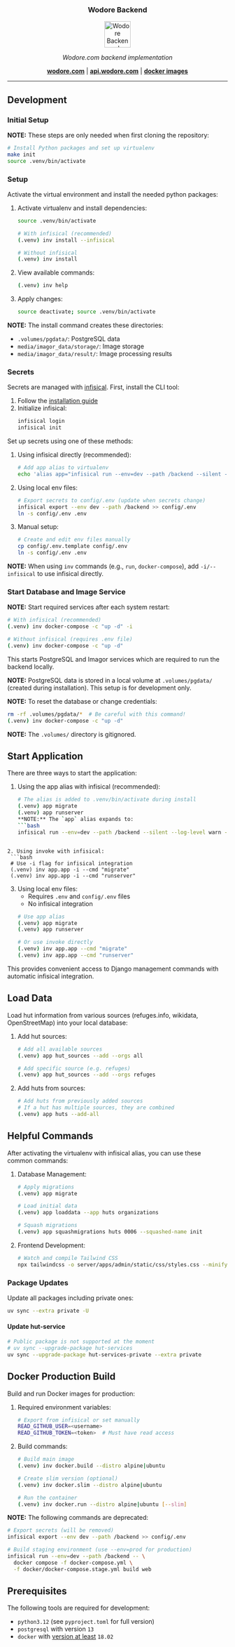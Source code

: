 <h3 align="center"><b>Wodore Backend</b></h3>
<p align="center">
  <a href="https://wodore.com"><img src="https://avatars.githubusercontent.com/u/12153020?s=200&v=4" alt="Wodore Backend" width="60" /></a>
</p>
<p align="center">
    <em>Wodore.com backend implementation</em>
</p>
<p align="center">
    <b><a href="https://wodore.com">wodore.com</a></b>
    | <b><a href="https://api.wodore.com/">api.wodore.com</a></b>
    | <b><a href="https://github.com/wodore/wodore-backend/pkgs/container/wodore-backend">docker images</a></b>
</p>

----

## Development

### Initial Setup

**NOTE:** These steps are only needed when first cloning the repository:
```bash
# Install Python packages and set up virtualenv
make init
source .venv/bin/activate
```

### Setup

Activate the virtual environment and install the needed python packages:

1. Activate virtualenv and install dependencies:
   ```bash
   source .venv/bin/activate

   # With infisical (recommended)
   (.venv) inv install --infisical

   # Without infisical
   (.venv) inv install
   ```

2. View available commands:
   ```bash
   (.venv) inv help
   ```

3. Apply changes:
   ```bash
   source deactivate; source .venv/bin/activate
   ```

**NOTE:** The install command creates these directories:
- `.volumes/pgdata/`: PostgreSQL data
- `media/imagor_data/storage/`: Image storage
- `media/imagor_data/result/`: Image processing results

### Secrets

Secrets are managed with [infisical](https://infisical.com/). First, install the CLI tool:
1. Follow the [installation guide](https://infisical.com/docs/cli/overview#installation)
2. Initialize infisical:
   ```bash
   infisical login
   infisical init
   ```

Set up secrets using one of these methods:

1. Using infisical directly (recommended):
   ```bash
   # Add app alias to virtualenv
   echo 'alias app="infisical run --env=dev --path /backend --silent --log-level warn -- app "' >> .venv/bin/activate
   ```

2. Using local env files:
   ```bash
   # Export secrets to config/.env (update when secrets change)
   infisical export --env dev --path /backend >> config/.env
   ln -s config/.env .env
   ```

3. Manual setup:
   ```bash
   # Create and edit env files manually
   cp config/.env.template config/.env
   ln -s config/.env .env
   ```

**NOTE:** When using `inv` commands (e.g., `run`, `docker-compose`), add `-i/--infisical` to use infisical directly.

### Start Database and Image Service

**NOTE:** Start required services after each system restart:
```bash
# With infisical (recommended)
(.venv) inv docker-compose -c "up -d" -i

# Without infisical (requires .env file)
(.venv) inv docker-compose -c "up -d"
```

This starts PostgreSQL and Imagor services which are required to run the backend locally.

**NOTE:** PostgreSQL data is stored in a local volume at `.volumes/pgdata/` (created during installation). This setup is for development only.

**NOTE:** To reset the database or change credentials:
```bash
rm -rf .volumes/pgdata/*  # Be careful with this command!
(.venv) inv docker-compose -c "up -d"
```

**NOTE:** The `.volumes/` directory is gitignored.


## Start Application

There are three ways to start the application:

1. Using the app alias with infisical (recommended):
   ```bash
   # The alias is added to .venv/bin/activate during install
   (.venv) app migrate
   (.venv) app runserver
   **NOTE:** The `app` alias expands to:
   ```bash
   infisical run --env=dev --path /backend --silent --log-level warn -- app <command>
  ```

2. Using invoke with infisical:
   ```bash
   # Use -i flag for infisical integration
   (.venv) inv app.app -i --cmd "migrate"
   (.venv) inv app.app -i --cmd "runserver"
   ```

3. Using local env files:
   - Requires `.env` and `config/.env` files
   - No infisical integration
   ```bash
   # Use app alias
   (.venv) app migrate
   (.venv) app runserver

   # Or use invoke directly
   (.venv) inv app.app --cmd "migrate"
   (.venv) inv app.app --cmd "runserver"
   ```


This provides convenient access to Django management commands with automatic infisical integration.

## Load Data

Load hut information from various sources (refuges.info, wikidata, OpenStreetMap) into your local database:

1. Add hut sources:
   ```bash
   # Add all available sources
   (.venv) app hut_sources --add --orgs all

   # Add specific source (e.g. refuges)
   (.venv) app hut_sources --add --orgs refuges
   ```

2. Add huts from sources:
   ```bash
   # Add huts from previously added sources
   # If a hut has multiple sources, they are combined
   (.venv) app huts --add-all
   ```

## Helpful Commands

After activating the virtualenv with infisical alias, you can use these common commands:

1. Database Management:
   ```bash
   # Apply migrations
   (.venv) app migrate

   # Load initial data
   (.venv) app loaddata --app huts organizations

   # Squash migrations
   (.venv) app squashmigrations huts 0006 --squashed-name init
   ```

2. Frontend Development:
   ```bash
   # Watch and compile Tailwind CSS
   npx tailwindcss -o server/apps/admin/static/css/styles.css --minify --watch
   ```

### Package Updates

Update all packages including private ones:

```bash
uv sync --extra private -U
```

#### Update hut-service
```bash
# Public package is not supported at the moment
# uv sync --upgrade-package hut-services
uv sync --upgrade-package hut-services-private --extra private
```

## Docker Production Build

Build and run Docker images for production:

1. Required environment variables:
   ```bash
   # Export from infisical or set manually
   READ_GITHUB_USER=<username>
   READ_GITHUB_TOKEN=<token>  # Must have read access
   ```

2. Build commands:
   ```bash
   # Build main image
   (.venv) inv docker.build --distro alpine|ubuntu

   # Create slim version (optional)
   (.venv) inv docker.slim --distro alpine|ubuntu

   # Run the container
   (.venv) inv docker.run --distro alpine|ubuntu [--slim]
   ```

**NOTE:** The following commands are deprecated:
```bash
# Export secrets (will be removed)
infisical export --env dev --path /backend >> config/.env

# Build staging environment (use --env=prod for production)
infisical run --env=dev --path /backend -- \
  docker compose -f docker-compose.yml \
  -f docker/docker-compose.stage.yml build web
```

## Prerequisites

The following tools are required for development:

- `python3.12` (see `pyproject.toml` for full version)
- `postgresql` with version `13`
- `docker` with [version at least](https://docs.docker.com/compose/compose-file/#compose-and-docker-compatibility-matrix) `18.02`
